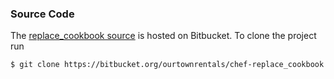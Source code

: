 ### Source Code

The [replace_cookbook source](https://bitbucket.org/ourtownrentals/chef-replace_cookbook)
is hosted on Bitbucket.
To clone the project run

```bash
$ git clone https://bitbucket.org/ourtownrentals/chef-replace_cookbook.git
```
